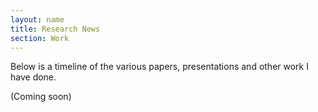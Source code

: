 ```yaml
---
layout: name
title: Research News
section: Work
---
```


Below is a timeline of the various papers, presentations and other work I have done.

(Coming soon)
